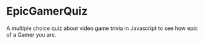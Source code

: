 # EpicGamerQuiz
A multiple choice quiz about video game trivia in Javascript to see how epic of a Gamer you are.
